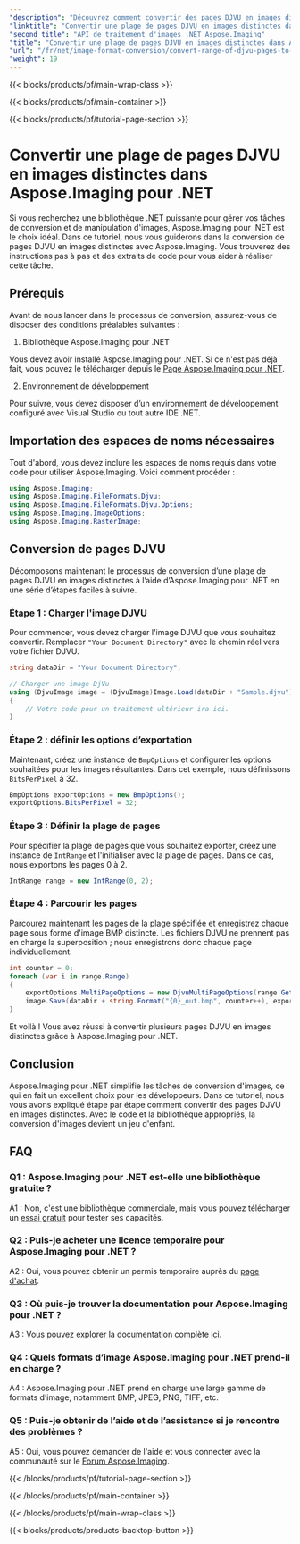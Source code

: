 ```yaml
---
"description": "Découvrez comment convertir des pages DJVU en images distinctes avec Aspose.Imaging pour .NET. Guide étape par étape, exemples de code et FAQ fournis."
"linktitle": "Convertir une plage de pages DJVU en images distinctes dans Aspose.Imaging pour .NET"
"second_title": "API de traitement d'images .NET Aspose.Imaging"
"title": "Convertir une plage de pages DJVU en images distinctes dans Aspose.Imaging pour .NET"
"url": "/fr/net/image-format-conversion/convert-range-of-djvu-pages-to-separate-images/"
"weight": 19
---
```


{{< blocks/products/pf/main-wrap-class >}}

{{< blocks/products/pf/main-container >}}

{{< blocks/products/pf/tutorial-page-section >}}

# Convertir une plage de pages DJVU en images distinctes dans Aspose.Imaging pour .NET

Si vous recherchez une bibliothèque .NET puissante pour gérer vos tâches de conversion et de manipulation d'images, Aspose.Imaging pour .NET est le choix idéal. Dans ce tutoriel, nous vous guiderons dans la conversion de pages DJVU en images distinctes avec Aspose.Imaging. Vous trouverez des instructions pas à pas et des extraits de code pour vous aider à réaliser cette tâche.

## Prérequis

Avant de nous lancer dans le processus de conversion, assurez-vous de disposer des conditions préalables suivantes :

1. Bibliothèque Aspose.Imaging pour .NET

Vous devez avoir installé Aspose.Imaging pour .NET. Si ce n'est pas déjà fait, vous pouvez le télécharger depuis le [Page Aspose.Imaging pour .NET](https://releases.aspose.com/imaging/net/).

2. Environnement de développement

Pour suivre, vous devez disposer d’un environnement de développement configuré avec Visual Studio ou tout autre IDE .NET.

## Importation des espaces de noms nécessaires

Tout d'abord, vous devez inclure les espaces de noms requis dans votre code pour utiliser Aspose.Imaging. Voici comment procéder :

```csharp
using Aspose.Imaging;
using Aspose.Imaging.FileFormats.Djvu;
using Aspose.Imaging.FileFormats.Djvu.Options;
using Aspose.Imaging.ImageOptions;
using Aspose.Imaging.RasterImage;
```

## Conversion de pages DJVU

Décomposons maintenant le processus de conversion d’une plage de pages DJVU en images distinctes à l’aide d’Aspose.Imaging pour .NET en une série d’étapes faciles à suivre.

### Étape 1 : Charger l'image DJVU

Pour commencer, vous devez charger l'image DJVU que vous souhaitez convertir. Remplacer `"Your Document Directory"` avec le chemin réel vers votre fichier DJVU.

```csharp
string dataDir = "Your Document Directory";

// Charger une image DjVu
using (DjvuImage image = (DjvuImage)Image.Load(dataDir + "Sample.djvu"))
{
    // Votre code pour un traitement ultérieur ira ici.
}
```

### Étape 2 : définir les options d’exportation

Maintenant, créez une instance de `BmpOptions` et configurer les options souhaitées pour les images résultantes. Dans cet exemple, nous définissons `BitsPerPixel` à 32.

```csharp
BmpOptions exportOptions = new BmpOptions();
exportOptions.BitsPerPixel = 32;
```

### Étape 3 : Définir la plage de pages

Pour spécifier la plage de pages que vous souhaitez exporter, créez une instance de `IntRange` et l'initialiser avec la plage de pages. Dans ce cas, nous exportons les pages 0 à 2.

```csharp
IntRange range = new IntRange(0, 2);
```

### Étape 4 : Parcourir les pages

Parcourez maintenant les pages de la plage spécifiée et enregistrez chaque page sous forme d'image BMP distincte. Les fichiers DJVU ne prennent pas en charge la superposition ; nous enregistrons donc chaque page individuellement.

```csharp
int counter = 0;
foreach (var i in range.Range)
{
    exportOptions.MultiPageOptions = new DjvuMultiPageOptions(range.GetArrayOneItemFromIndex(counter));
    image.Save(dataDir + string.Format("{0}_out.bmp", counter++), exportOptions);
}
```

Et voilà ! Vous avez réussi à convertir plusieurs pages DJVU en images distinctes grâce à Aspose.Imaging pour .NET.

## Conclusion

Aspose.Imaging pour .NET simplifie les tâches de conversion d'images, ce qui en fait un excellent choix pour les développeurs. Dans ce tutoriel, nous vous avons expliqué étape par étape comment convertir des pages DJVU en images distinctes. Avec le code et la bibliothèque appropriés, la conversion d'images devient un jeu d'enfant.

## FAQ

### Q1 : Aspose.Imaging pour .NET est-elle une bibliothèque gratuite ?

A1 : Non, c'est une bibliothèque commerciale, mais vous pouvez télécharger un [essai gratuit](https://releases.aspose.com/) pour tester ses capacités.

### Q2 : Puis-je acheter une licence temporaire pour Aspose.Imaging pour .NET ?

A2 : Oui, vous pouvez obtenir un permis temporaire auprès du [page d'achat](https://purchase.aspose.com/temporary-license/).

### Q3 : Où puis-je trouver la documentation pour Aspose.Imaging pour .NET ?

A3 : Vous pouvez explorer la documentation complète [ici](https://reference.aspose.com/imaging/net/).

### Q4 : Quels formats d’image Aspose.Imaging pour .NET prend-il en charge ?

A4 : Aspose.Imaging pour .NET prend en charge une large gamme de formats d’image, notamment BMP, JPEG, PNG, TIFF, etc.

### Q5 : Puis-je obtenir de l’aide et de l’assistance si je rencontre des problèmes ?

A5 : Oui, vous pouvez demander de l'aide et vous connecter avec la communauté sur le [Forum Aspose.Imaging](https://forum.aspose.com/).

{{< /blocks/products/pf/tutorial-page-section >}}

{{< /blocks/products/pf/main-container >}}

{{< /blocks/products/pf/main-wrap-class >}}

{{< blocks/products/products-backtop-button >}}